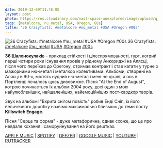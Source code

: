 ```yaml
---
date: 2019-12-09T11:48:00
layout: post
photo: https://res.cloudinary.com/vast-space-unexplored/image/upload/q_auto,dpr_auto,w_auto/photos/photo_815_09-12-2019_11-48-00.jpg
tags: [metalcore, nu_metal, USA, Oregon, 00s]
title: "36 Crazyfists: #metalcore #nu_metal #USA #Oregon #00s"
---
```

![36 Crazyfists: #metalcore #nu_metal #USA #Oregon #00s](https://res.cloudinary.com/vast-space-unexplored/image/upload/q_auto,dpr_auto,w_auto/photos/photo_815_09-12-2019_11-48-00.jpg)
36 Crazyfists: [#metalcore](/tags/#metalcore) [#nu_metal](/tags/#nu_metal) [#USA](/tags/#USA) [#Oregon](/tags/#Oregon) [#00s](/tags/#00s)

**36 Шаленокулаків** - приклад стійкості і цілеспрямованості, гурт, котрий перші чотири роки існування провів у рідному Анкориджі на Алясці, після чого переїхав до Орегону, отримав контракт і став катати у турне з мажорними ню-метал і металкор колективами. Альбоми, створені на Алясці в 90-х, містять нудний ню-метал і мені не цікаві, а ось в Портленді почалось щось дивовижне. Пісня &quot;At the End of August&quot;, котрою починається їх альбом 2004 року, досі один з моїх найулюбленіших, найшаленіших, найемоційніших пост-хардкор творів.

Звук на альбомі &quot;Вкрита снігом повість&quot; робив Енді Сніп, із його величезного доробку назвімо максимально близьких до теми посту **Killswitch Engage**.

Пісня &quot;Серце та форма&quot; - дуже метафорична, однак схоже, що це про невдале кохання і саморуйнування на його рештках.

[APPLE MUSIC](https://music.apple.com/ru/album/a-snow-capped-romance/214409139) \| [SPOTIFY](https://open.spotify.com/album/4RXbqQIZqHp5VhyhQZkvD9) \| [DEEZER](https://www.deezer.com/album/97423?utm_source=deezer&amp;utm_content=album-97423&amp;utm_term=1601611822_1575884785&amp;utm_medium=web) \| [GOOGLE MUSIC](https://play.google.com/music/m/Bvug6nxtkjcukb2ntnnsuultchu?t=A_Snow_Capped_Romance_-_36_Crazyfists) \| [YOUTUBE](https://www.youtube.com/playlist?list=OLAK5uy_lzyBDg6a_Zy03jzSaA9Eryu7mhMPo3-7w) \| [RUTRACKER](https://rutracker.org/forum/viewtopic.php?t=4053964)